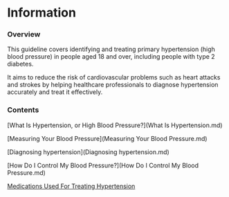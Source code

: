 # Information

### Overview

This guideline covers identifying and treating primary hypertension (high blood pressure) in people aged 18 and over, including people with type 2 diabetes. 

It aims to reduce the risk of cardiovascular problems such as heart attacks and strokes by helping healthcare professionals to diagnose hypertension accurately and treat it effectively.

### Contents

[What Is Hypertension, or High Blood Pressure?](What Is Hypertension.md)

[Measuring Your Blood Pressure](Measuring Your Blood Pressure.md)

[Diagnosing hypertension](Diagnosing hypertension.md)


[How Do I Control My Blood Pressure?](How Do I Control My Blood Pressure.md)

[Medications Used For Treating Hypertension](Medications.md)









